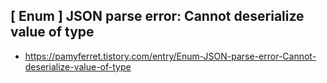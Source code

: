 ## [ Enum ] JSON parse error: Cannot deserialize value of type
- https://pamyferret.tistory.com/entry/Enum-JSON-parse-error-Cannot-deserialize-value-of-type
